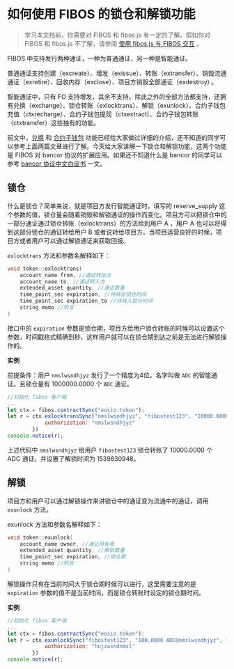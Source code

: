 # 如何使用 FIBOS 的锁仓和解锁功能

> 学习本文档前，你需要对 FIBOS 和 fibos.js 有一定的了解。假如你对 FIBOS 和 fibos.js 不了解，请参阅 [使用 fibos.js 与 FIBOS 交互](../start/fibosjs.md) 。

FIBOS 中支持发行两种通证，一种为普通通证，另一种是智能通证。

普通通证支持创建（excreate）、增发（exissue）、转账（extransfer）、销毁流通通证（exretire）、回收内存（exclose）、项目方销毁全部通证（exdestroy) 。

智能通证中，只有 FO 支持增发，其余不支持。除此之外的全部方法都支持，还拥有兑换（exchange）、锁仓转账（exlocktrans）、解锁（exunlock）、合约子钱包充值（ctxrecharge）、合约子钱包提现（ctxextract）、合约子钱包转账（ctxtransfer）这些独有的功能。

前文中，[兑换](./howtoexchangetokeninfibos.md) 和 [合约子钱包](howtousecontractaccount.md) 功能已经给大家做过详细的介绍，还不知道的同学可以参考上面两篇文章进行了解。今天给大家讲解一下锁仓和解锁功能，这两个功能是 FIBOS 对 bancor 协议的扩展应用。如果还不知道什么是 bancor 的同学可以参考 [bancor 协议中文白皮书](https://github.com/FIBOSIO/ibo.fo) 一文。

## 锁仓

什么是锁仓？简单来说，就是项目方发行智能通证时，填写的 reserve_supply 这个参数的值，锁仓量会随着销毁和解锁通证的操作而变化。项目方可以把锁仓中的一部分通证通过锁仓转账（exlocktrans）的方法给到用户 A ，用户 A 也可以将得到这部分锁仓的通证转给用户 B 或者说转给项目方。当项目运营良好的时候，项目方或者用户可以通过解锁通证来获取回报。

`exlocktrans` 方法和参数名解释如下：

```c++
void token::exlocktrans(
    account_name from, //通证转出方
    account_name to, //通证转入方
    extended_asset quantity, //通证数量
    time_point_sec expiration, //待转出锁仓时间
    time_point_sec expiration_to //待转入锁仓时间
    string memo //附言
)
```

接口中的 `expiration` 参数是锁仓期，项目方给用户锁仓转账的时候可以设置这个参数，时间戳格式精确到秒，这样用户就可以在锁仓期到达之前是无法进行解锁操作的。

**实例**

前提条件：用户 `nmslwsndhjyz` 发行了一个精度为4位，名字叫做 `ADC` 的智能通证。且锁仓量有 1000000.0000 个 `ADC` 通证。

```javascript
//初始化 fibos 客户端
...
let ctx = fibos.contractSync("eosio.token");
let r = ctx.exlocktransSync("nmslwsndhjyz", "fibostest123", "10000.0000 ADC@nmslwsndhjyz", 1539830655,1539830948, "lock transfer to fibostest123", {
			authorization: "nmslwsndhjyz"
		})
console.notice(r);
```

上述代码中 `nmslwsndhjyz` 给用户 `fibostest123` 锁仓转账了 10000.0000 个 ADC 通证。并设置了解锁时间为 1539830948。

## 解锁

项目方和用户可以通过解锁操作来讲锁仓中的通证变为流通中的通证，调用 `exunlock` 方法。

exunlock 方法和参数名解释如下：

```c++
void token::exunlock(
    account_name owner, //通证持有者
    extended_asset quantity, //解锁数量
    time_point_sec expiration, //锁仓期
    string memo //附言
)
```

解锁操作只有在当前时间大于锁仓期时候可以进行，这里需要注意的是 `expiration` 参数的值不是当前时间，而是锁仓转账时设定的锁仓期时间。

**实例**

```javascript
//初始化 fibos 客户端
...
let ctx = fibos.contractSync("eosio.token");
let r = ctx.exunlockSync("fibostest123", "100.0000 ADC@nmslwsndhjyz", 1539830948, "unlock 100.0000 ADC", {
			authorization: "hujzwsndnmsl"
		})
console.notice(r);
```

